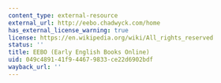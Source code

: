 ```yaml
---
content_type: external-resource
external_url: http://eebo.chadwyck.com/home
has_external_license_warning: true
license: https://en.wikipedia.org/wiki/All_rights_reserved
status: ''
title: EEBO (Early English Books Online)
uid: 049c4891-41f9-4467-9833-ce22d6902bdf
wayback_url: ''
---
```

